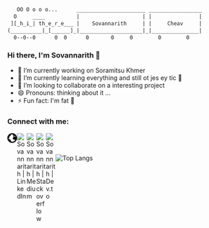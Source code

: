 ```
   OO O o o o...      ______________________ _________________
  O     ____          |                    | |               |
 ][_h_i_| th_e_r_e___ |    Sovannarith     | |     Cheav     |
(__________|_[______]_|____________________|_|_______________|
  0--0--0      0  0      0       0     0        0        0
```
### Hi there, I'm Sovannarith 👋

- 🔭 I’m currently working on Soramitsu Khmer
- 🌱 I’m currently learning everything and still ot jes ey tic 🤣
- 👯 I’m looking to collaborate on a interesting project
- 😄 Pronouns: thinking about it ...
- ⚡ Fun fact: I'm fat 🤣

### Connect with me:

[<img align="left" alt="sovannarith.info" width="22px" src="https://raw.githubusercontent.com/iconic/open-iconic/master/svg/globe.svg" />][website]
[<img align="left" alt="Sovannarith | LinkedIn" width="22px" src="https://cdn.jsdelivr.net/npm/simple-icons@v3/icons/linkedin.svg" />][linkedin-url]
[<img align="left" alt="Sovannarith | Medium" width="22px" src="https://cdn.jsdelivr.net/npm/simple-icons@v3/icons/medium.svg" />][medium-url]
[<img align="left" alt="Sovannarith | Stackoverflow" width="22px" src="https://cdn.jsdelivr.net/npm/simple-icons@v3/icons/stackoverflow.svg" />][stackoverflow-url]
[<img align="left" alt="Sovannarith | Dev.to" width="22px" src="https://cdn.jsdelivr.net/npm/simple-icons@v3/icons/dev-dot-to.svg" />][dev-url]


<!-- Links -->
[dev-url]: https://dev.to/cheav_sovannarith
[stackoverflow-url]: https://stackoverflow.com/users/10383493/sovannarith-cheav
[medium-url]: https://medium.com/@cheavsovannarith
[linkedin-url]: https://www.linkedin.com/in/sovannarith-cheav-760769159?liurn%3Ali%3Apage%3Ad_flagship3_profile_view_base_contact_details%3BZOoDjJgpQHqK2tSditxdJA%3D%3D
[website]: https://sovannarithcheav.github.io/me/

<br>
<br>

![Top Langs](https://github-readme-stats.vercel.app/api/top-langs/?username=sovannarithcheav&layout=compact)
